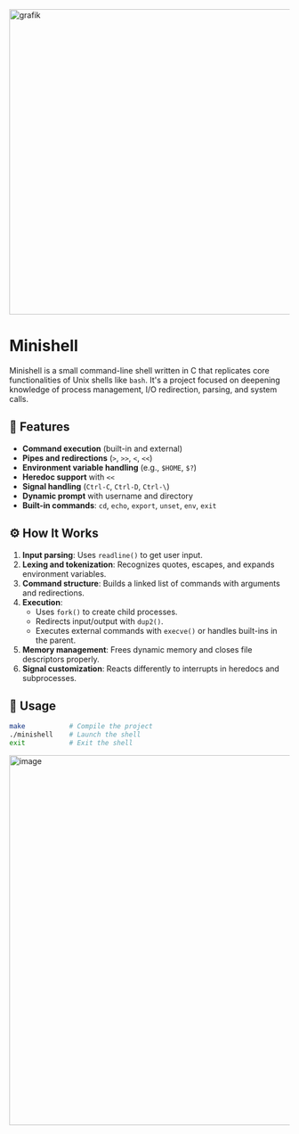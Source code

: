 <img width="2146" height="548" alt="grafik" src="https://github.com/user-attachments/assets/a2c1ab2f-e400-4a51-821e-83d4aa32e511" />

# Minishell

Minishell is a small command-line shell written in C that replicates core functionalities of Unix shells like `bash`. It's a project focused on deepening knowledge of process management, I/O redirection, parsing, and system calls.

## 🚀 Features

- **Command execution** (built-in and external)
- **Pipes and redirections** (`>`, `>>`, `<`, `<<`)
- **Environment variable handling** (e.g., `$HOME`, `$?`)
- **Heredoc support** with `<<`
- **Signal handling** (`Ctrl-C`, `Ctrl-D`, `Ctrl-\`)
- **Dynamic prompt** with username and directory
- **Built-in commands**: `cd`, `echo`, `export`, `unset`, `env`, `exit`

## ⚙️ How It Works

1. **Input parsing**: Uses `readline()` to get user input.
2. **Lexing and tokenization**: Recognizes quotes, escapes, and expands environment variables.
3. **Command structure**: Builds a linked list of commands with arguments and redirections.
4. **Execution**:
   - Uses `fork()` to create child processes.
   - Redirects input/output with `dup2()`.
   - Executes external commands with `execve()` or handles built-ins in the parent.
5. **Memory management**: Frees dynamic memory and closes file descriptors properly.
6. **Signal customization**: Reacts differently to interrupts in heredocs and subprocesses.

## 📁 Usage

```bash
make           # Compile the project
./minishell    # Launch the shell
exit           # Exit the shell
```


<img width="664" alt="image" src="https://github.com/user-attachments/assets/a12918ec-35e3-4e41-a5ef-8780b92c3364" />
